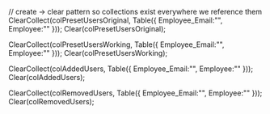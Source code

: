 // create → clear pattern so collections exist everywhere we reference them
ClearCollect(colPresetUsersOriginal, Table({ Employee_Email:"", Employee:"" })); 
Clear(colPresetUsersOriginal);

ClearCollect(colPresetUsersWorking, Table({ Employee_Email:"", Employee:"" })); 
Clear(colPresetUsersWorking);

ClearCollect(colAddedUsers, Table({ Employee_Email:"", Employee:"" })); 
Clear(colAddedUsers);

ClearCollect(colRemovedUsers, Table({ Employee_Email:"", Employee:"" })); 
Clear(colRemovedUsers);
